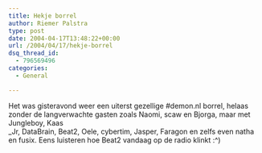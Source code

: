 ```yaml
---
title: Hekje borrel
author: Riemer Palstra
type: post
date: 2004-04-17T13:48:22+00:00
url: /2004/04/17/hekje-borrel
dsq_thread_id:
  - 796569496
categories:
  - General

---
```

Het was gisteravond weer een uiterst gezellige #demon.nl borrel, helaas zonder de langverwachte gasten zoals Naomi, scaw en Bjorga, maar met Jungleboy, Kaas  
_Jr, DataBrain, Beat2, Oele, cybertim, Jasper, Faragon en zelfs even natha en fusix. Eens luisteren hoe Beat2 vandaag op de radio klinkt :^)